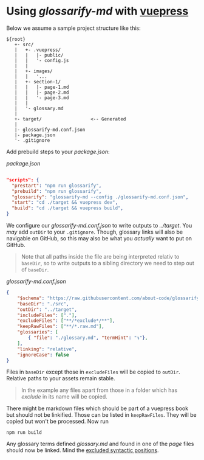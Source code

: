 # Using *glossarify-md* with [vuepress](https://vuepress.vuejs.org)

Below we assume a sample project structure like this:

```
${root}
   +- src/
   |   +- .vuepress/
   |   |   |- public/
   |   |   '- config.js
   |   |
   |   +- images/
   |   |   '...
   |   +- section-1/
   |   |   |- page-1.md
   |   |   |- page-2.md
   |   |   '- page-3.md
   |   |
   |   '- glossary.md
   |
   +- target/                  <-- Generated
   |
   |- glossarify-md.conf.json
   |- package.json
   '- .gitignore
```

Add prebuild steps to your *package.json*:

*package.json*
```json

"scripts": {
  "prestart": "npm run glossarify",
  "prebuild": "npm run glossarify",
  "glossarify": "glossarify-md --config ./glossarify-md.conf.json",
  "start": "cd ./target && vuepress dev",
  "build": "cd ./target && vuepress build",
}
```

We configure our *glossarify-md.conf.json* to write outputs to *../target*. You *may* add `outDir` to your `.gitignore`. Though, glossary links will also be navigable on GitHub, so this may also be what you
*actually* want to put on GitHub.

> Note that all paths inside the file are being interpreted relativ to `baseDir`, so to write outputs to a sibling directory we need to step out of `baseDir`.

*glossarify-md.conf.json*
```json
{
    "$schema": "https://raw.githubusercontent.com/about-code/glossarify-md/v1.0.0/conf.schema.json",
    "baseDir": "./src",
    "outDir": "../target",
    "includeFiles": ["."],
    "excludeFiles": ["**/*exclude*/**"],
    "keepRawFiles": ["**/*.raw.md"],
    "glossaries": [
        { "file": "./glossary.md", "termHint": "↴"},
    ],
    "linking": "relative",
    "ignoreCase": false
}
```
Files in `baseDir` except those in `excludeFiles` will be copied to `outDir`. Relative paths to your assets remain stable.

> In the example any files apart from those in a folder which has *exclude* in its name will be copied.

There might be markdown files which should be part of a vuepress book but
should not be linkified. Those can be listed in `keepRawFiles`. They will be copied but won't be processed. Now run

```
npm run build
```

Any glossary terms defined *glossary.md* and found in
one of the *page* files should now be linked. Mind the [excluded syntactic
positions](../README.md#Result).
